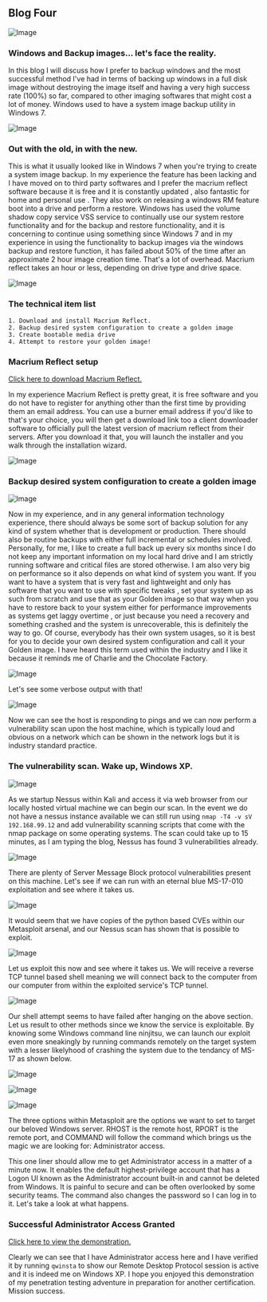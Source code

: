 ## Blog Four

![Image](https://themaverick.github.io/seniordesign/gifs/morph.gif)

### Windows and Backup images... let's face the reality.
In this blog I will discuss how I prefer to backup windows and the most successful method I've had in terms of backing up windows in a full disk image without destroying the image itself and having a very high success rate (100%) so far, compared to other imaging softwares that might cost a lot of money. Windows used to have a system image backup utility in Windows 7. 

![Image](win7bu.png)

### Out with the old, in with the new.
This is what it usually looked like in Windows 7 when you're trying to create a system image backup. In my experience the feature has been lacking and I have moved on to third party softwares and I prefer the macrium reflect software because it is free and it is constantly updated , also fantastic for home and personal use . They also work on releasing a windows RM feature boot into a drive and perform a restore.  Windows has used the volume shadow copy service VSS service to continually use our system restore functionality and for the backup and restore functionality, and it is concerning to continue using something since Windows 7 and in my experience in using the functionality to backup images via the windows backup and restore function, it has failed about 50% of the time after an approximate 2 hour image creation time. That's a lot of overhead. Macrium reflect takes an hour or less, depending on drive type and drive space.

![Image](https://themaverick.github.io/seniordesign/media/explorer_HNFPbqbgcB.png)

### The technical item list
```
1. Download and install Macrium Reflect.
2. Backup desired system configuration to create a golden image
3. Create bootable media drive
4. Attempt to restore your golden image!
```

### Macrium Reflect setup

<a href="https://www.macrium.com/reflectfree" target="_blank" rel="noopener noreferrer">Click here to download Macrium Reflect.</a> 

In my experience Macrium Reflect is pretty great, it is free software and you do not have to register for anything other than the first time by providing them an email address. You can use a burner email address if you'd like to that's your choice, you will then get a download link too a client downloader software to officially pull the latest version of macrium reflect from their servers. After you download it that, you will launch the installer and you walk through the installation wizard. 

![Image](https://themaverick.github.io/seniordesign/media/reflect-free-screen.png)

### Backup desired system configuration to create a golden image

![Image](https://themaverick.github.io/seniordesign/media/gold.png)

Now in my experience, and in any general information technology experience, there should always be some sort of backup solution for any kind of system whether that is development or production. There should also be routine backups with either full incremental or schedules involved. Personally, for me, I like to create a full back up every six months since I do not keep any important information on my local hard drive and I am strictly running software and critical files are stored otherwise. I am also very big on performance so it also depends on what kind of system you want. If you want to have a system that is very fast and lightweight and only has software that you want to use with specific tweaks , set your system up as such from scratch and use that as your Golden image so that way when you have to restore back to your system either for performance improvements as systems get laggy overtime , or just because you need a recovery and something crashed and the system is unrecoverable, this is definitely the way to go. Of course, everybody has their own system usages, so it is best for you to decide your own desired system configuration and call it your Golden image. I have heard this term used within the industry and I like it because it reminds me of Charlie and the Chocolate Factory.

![Image](https://themaverick.github.io/seniordesign/media/firefox_OOiWgXZnV3.png)

Let's see some verbose output with that!

![Image](vmware_voSMMC0AaM.png)

Now we can see the host is responding to pings and we can now perform a vulnerability scan upon the host machine, which is typically loud and obvious on a network which can be shown in the network logs but it is industry standard practice. 

### The vulnerability scan. Wake up, Windows XP.

![Image](https://themaverick.github.io/seniordesign/media/vmware_J0nvBz7EQX.png)

As we startup Nessus within Kali and access it via web browser from our locally hosted virtual machine we can begin our scan. In the event we do not have a nessus instance available we can still run using `nmap -T4 -v sV 192.168.99.12` and add vulnerability scanning scripts that come with the nmap package on some operating systems. The scan could take up to 15 minutes, as I am typing the blog, Nessus has found 3 vulnerabilities already.

![Image](https://themaverick.github.io/seniordesign/media/vmware_UGn8d9xGTL.png)

There are plenty of Server Message Block protocol vulnerabilities present on this machine. Let's see if we can run with an eternal blue MS-17-010 exploitation and see where it takes us.  

![Image](https://themaverick.github.io/seniordesign/media/vmware_mon6BRKoIz.png)

It would seem that we have copies of the python based CVEs within our Metasploit arsenal, and our Nessus scan has shown that is possible to exploit.

![Image](https://themaverick.github.io/seniordesign/media/vmware_FWUq1dUQAQ.png)

Let us exploit this now and see where it takes us. We will receive a reverse TCP tunnel based shell meaning we will connect back to the computer from our computer from within the exploited service's TCP tunnel.

![Image](https://themaverick.github.io/seniordesign/media/vmware_FWUq1dUQAQ.png)

Our shell attempt seems to have failed after hanging on the above section. 
Let us result to other methods since we know the service is exploitable. By knowing some Windows command line ninjitsu, we can launch our exploit even more sneakingly by running commands remotely on the target system with a lesser likelyhood of crashing the system due to the tendancy of MS-17 as shown below.

![Image](https://themaverick.github.io/seniordesign/media/vmware_SMlzQ0LcWh.png)

![Image](https://themaverick.github.io/seniordesign/media/vmware_3Gk7HzVspg.png)

![Image](https://themaverick.github.io/seniordesign/media/vmware_Pb12GbfIWl.png)

The three options within Metasploit are the options we want to set to target our beloved Windows server. RHOST is the remote host, RPORT is the remote port, and COMMAND will follow the command which brings us the magic we are looking for: Administrator access.

This one liner should allow me to get Administrator access in a matter of a minute now. It enables the default highest-privilege account that has a Logon UI known as the Administrator account built-in and cannot be deleted from Windows. It is painful to secure and can be often overlooked by some security teams. The command also changes the password so I can log in to it. Let's take a look at what happens.

### Successful Administrator Access Granted


<a href="https://themaverick.github.io/seniordesign/media/finaldemo.gif" target="_blank" rel="noopener noreferrer">Click here to view the demonstration.</a>

Clearly we can see that I have Administrator access here and I have verified it by running `qwinsta` to show our Remote Desktop Protocol session is active and it is indeed me on Windows XP. I hope you enjoyed this demonstration of my penetration testing adventure in preparation for another certification. Mission success.




